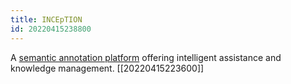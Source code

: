 ```yaml
---
title: INCEpTION
id: 20220415238800
---
```


A [semantic annotation platform](https://inception-project.github.io/​) offering intelligent assistance and knowledge management.  [[20220415223600]]
